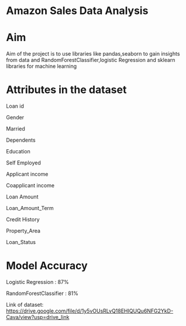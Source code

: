 # Amazon Sales Data Analysis
# Aim
Aim of the project is to use libraries like pandas,seaborn to gain insights from data and RandomForestClassifier,logistic Regression and sklearn libraries for machine learning



# Attributes in the dataset
Loan id

Gender

Married

Dependents

Education

Self Employed

Applicant income

Coapplicant income

Loan Amount

Loan_Amount_Term

Credit History

Property_Area

Loan_Status

# Model Accuracy
Logistic Regression : 87%

RandomForestClassifier : 81%

Link of dataset: https://drive.google.com/file/d/1y5vOUsRLvQ18EHIQUQu6NFG2YkD-Cava/view?usp=drive_link
